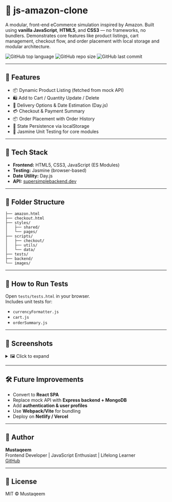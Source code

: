# 🛒 js-amazon-clone

A modular, front-end eCommerce simulation inspired by Amazon. Built using **vanilla JavaScript**, **HTML5**, and **CSS3** — no frameworks, no bundlers. Demonstrates core features like product listings, cart management, checkout flow, and order placement with local storage and modular architecture.

![GitHub top language](https://img.shields.io/github/languages/top/mustaqeem-m/js-amazon-clone)
![GitHub repo size](https://img.shields.io/github/repo-size/mustaqeem-m/js-amazon-clone)
![GitHub last commit](https://img.shields.io/github/last-commit/mustaqeem-m/js-amazon-clone)

---

## 🚀 Features

- 📦 Dynamic Product Listing (fetched from mock API)
- 🛍️ Add to Cart / Quantity Update / Delete
- 🚚 Delivery Options & Date Estimation (Day.js)
- 💳 Checkout & Payment Summary
- 📦 Order Placement with Order History
- 💾 State Persistence via localStorage
- 🧪 Jasmine Unit Testing for core modules

---

## 🧱 Tech Stack

- **Frontend:** HTML5, CSS3, JavaScript (ES Modules)
- **Testing:** Jasmine (browser-based)
- **Date Utility:** Day.js
- **API:** [supersimplebackend.dev](https://supersimplebackend.dev)

---

## 📂 Folder Structure

```
├── amazon.html
├── checkout.html
├── styles/
│   ├── shared/
│   └── pages/
├── scripts/
│   ├── checkout/
│   ├── utils/
│   └── data/
├── tests/
├── backend/
└── images/
```

---

## 🧪 How to Run Tests

Open `tests/tests.html` in your browser.  
Includes unit tests for:

- `currencyFormatter.js`
- `cart.js`
- `orderSummary.js`

---

## 📸 Screenshots

<details>
  <summary>🖼️ Click to expand</summary>

#### 🛒 Product Listing

![Product Grid Screenshot](images/screenshots/products.png)

#### 📦 Checkout Page

![Checkout Screenshot](images/screenshots/checkout.png)

#### 📄 Order Summary

![Orders Screenshot](images/screenshots/orders.png)

</details>

---

## 🛠️ Future Improvements

- Convert to **React SPA**
- Replace mock API with **Express backend + MongoDB**
- Add **authentication & user profiles**
- Use **Webpack/Vite** for bundling
- Deploy on **Netlify / Vercel**

---

## 👤 Author

**Mustaqeem**  
Frontend Developer | JavaScript Enthusiast | Lifelong Learner  
[GitHub](https://github.com/mustaqeem-m)

---

## 📃 License

MIT © Mustaqeem
